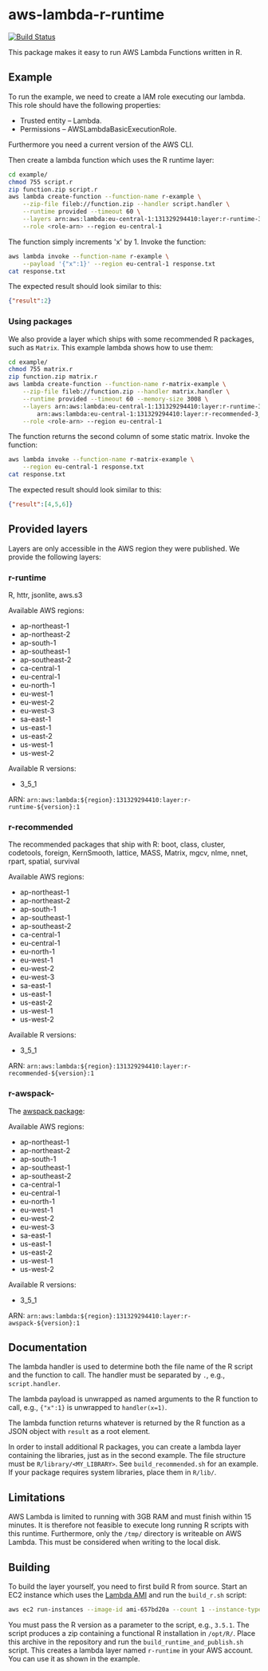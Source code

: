 # aws-lambda-r-runtime

[![Build Status](https://travis-ci.com/bakdata/aws-lambda-r-runtime.svg?branch=master)](https://travis-ci.com/bakdata/aws-lambda-r-runtime)

This package makes it easy to run AWS Lambda Functions written in R.

## Example
To run the example, we need to create a IAM role executing our lambda.
This role should have the following properties:
- Trusted entity – Lambda.
- Permissions – AWSLambdaBasicExecutionRole.

Furthermore you need a current version of the AWS CLI.

Then create a lambda function which uses the R runtime layer:
```bash
cd example/
chmod 755 script.r
zip function.zip script.r
aws lambda create-function --function-name r-example \
    --zip-file fileb://function.zip --handler script.handler \
    --runtime provided --timeout 60 \
    --layers arn:aws:lambda:eu-central-1:131329294410:layer:r-runtime-3_5_1:1 \
    --role <role-arn> --region eu-central-1
```

The function simply increments 'x' by 1.
Invoke the function:
```bash
aws lambda invoke --function-name r-example \
    --payload '{"x":1}' --region eu-central-1 response.txt
cat response.txt
```

The expected result should look similar to this:
```json
{"result":2}
```

### Using packages

We also provide a layer which ships with some recommended R packages, such as `Matrix`.
This example lambda shows how to use them:
```bash
cd example/
chmod 755 matrix.r
zip function.zip matrix.r
aws lambda create-function --function-name r-matrix-example \
    --zip-file fileb://function.zip --handler matrix.handler \
    --runtime provided --timeout 60 --memory-size 3008 \
    --layers arn:aws:lambda:eu-central-1:131329294410:layer:r-runtime-3_5_1:1 \
        arn:aws:lambda:eu-central-1:131329294410:layer:r-recommended-3_5_1:1 \
    --role <role-arn> --region eu-central-1
```

The function returns the second column of some static matrix.
Invoke the function:
```bash
aws lambda invoke --function-name r-matrix-example \
    --region eu-central-1 response.txt
cat response.txt
```

The expected result should look similar to this:
```json
{"result":[4,5,6]}
```

## Provided layers

Layers are only accessible in the AWS region they were published.
We provide the following layers:

### r-runtime

R, httr, jsonlite, aws.s3

Available AWS regions:
- ap-northeast-1
- ap-northeast-2
- ap-south-1
- ap-southeast-1
- ap-southeast-2
- ca-central-1
- eu-central-1
- eu-north-1
- eu-west-1
- eu-west-2
- eu-west-3
- sa-east-1
- us-east-1
- us-east-2
- us-west-1
- us-west-2

Available R versions:
- 3_5_1

ARN: `arn:aws:lambda:${region}:131329294410:layer:r-runtime-${version}:1`

### r-recommended

The recommended packages that ship with R:
boot, class, cluster, codetools, foreign, KernSmooth, lattice, MASS, Matrix, mgcv, nlme, nnet, rpart, spatial, survival

Available AWS regions:
- ap-northeast-1
- ap-northeast-2
- ap-south-1
- ap-southeast-1
- ap-southeast-2
- ca-central-1
- eu-central-1
- eu-north-1
- eu-west-1
- eu-west-2
- eu-west-3
- sa-east-1
- us-east-1
- us-east-2
- us-west-1
- us-west-2

Available R versions:
- 3_5_1

ARN: `arn:aws:lambda:${region}:131329294410:layer:r-recommended-${version}:1`

### r-awspack-

The [awspack package](https://cran.r-project.org/web/packages/awspack/index.html):

Available AWS regions:
- ap-northeast-1
- ap-northeast-2
- ap-south-1
- ap-southeast-1
- ap-southeast-2
- ca-central-1
- eu-central-1
- eu-north-1
- eu-west-1
- eu-west-2
- eu-west-3
- sa-east-1
- us-east-1
- us-east-2
- us-west-1
- us-west-2

Available R versions:
- 3_5_1

ARN: `arn:aws:lambda:${region}:131329294410:layer:r-awspack-${version}:1`

## Documentation

The lambda handler is used to determine both the file name of the R script and the function to call.
The handler must be separated by `.`, e.g., `script.handler`.

The lambda payload is unwrapped as named arguments to the R function to call, e.g., `{"x":1}` is unwrapped to `handler(x=1)`.

The lambda function returns whatever is returned by the R function as a JSON object with `result` as a root element.

In order to install additional R packages, you can create a lambda layer containing the libraries, just as in the second example.
The file structure must be `R/library/<MY_LIBRARY>`.
See `build_recommended.sh` for an example.
If your package requires system libraries, place them in `R/lib/`.

## Limitations

AWS Lambda is limited to running with 3GB RAM and must finish within 15 minutes.
It is therefore not feasible to execute long running R scripts with this runtime.
Furthermore, only the `/tmp/` directory is writeable on AWS Lambda.
This must be considered when writing to the local disk. 


## Building

To build the layer yourself, you need to first build R from source.
Start an EC2 instance which uses the [Lambda AMI](https://console.aws.amazon.com/ec2/v2/home#Images:visibility=public-images;search=amzn-ami-hvm-2017.03.1.20170812-x86_64-gp2) and run the `build_r.sh` script:
```bash
aws ec2 run-instances --image-id ami-657bd20a --count 1 --instance-type t2.micro --key-name <MyKeyPair>
```

You must pass the R version as a parameter to the script, e.g., `3.5.1`.
The script produces a zip containing a functional R installation in `/opt/R/`.
Place this archive in the repository and run the `build_runtime_and_publish.sh` script.
This creates a lambda layer named `r-runtime` in your AWS account.
You can use it as shown in the example.
